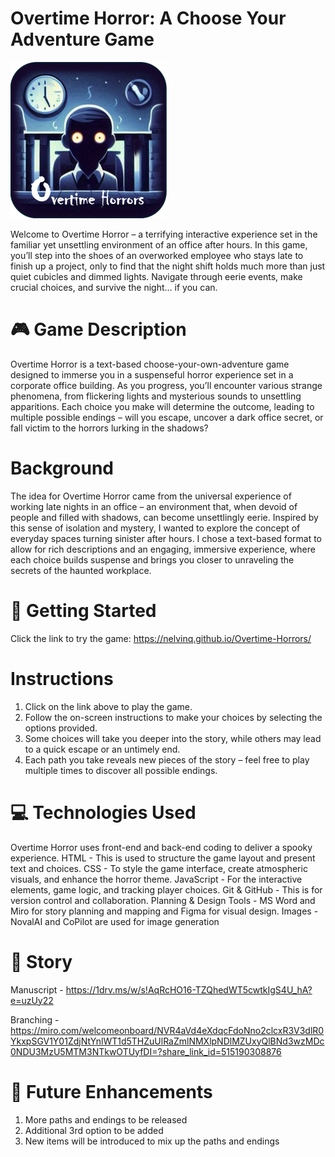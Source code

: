 # Overtime Horror: A Choose Your Adventure Game
![Model](https://github.com/nelvinq/Overtime-Horrors/blob/main/Path%20Images/App%20Icon%20(small).png)

Welcome to Overtime Horror – a terrifying interactive experience set in the familiar yet unsettling environment of an office after hours. In this game, you’ll step into the shoes of an overworked employee who stays late to finish up a project, only to find that the night shift holds much more than just quiet cubicles and dimmed lights. Navigate through eerie events, make crucial choices, and survive the night… if you can.

# 🎮 Game Description
Overtime Horror is a text-based choose-your-own-adventure game designed to immerse you in a suspenseful horror experience set in a corporate office building. As you progress, you’ll encounter various strange phenomena, from flickering lights and mysterious sounds to unsettling apparitions. Each choice you make will determine the outcome, leading to multiple possible endings – will you escape, uncover a dark office secret, or fall victim to the horrors lurking in the shadows?

# Background
The idea for Overtime Horror came from the universal experience of working late nights in an office – an environment that, when devoid of people and filled with shadows, can become unsettlingly eerie. Inspired by this sense of isolation and mystery, I wanted to explore the concept of everyday spaces turning sinister after hours. I chose a text-based format to allow for rich descriptions and an engaging, immersive experience, where each choice builds suspense and brings you closer to unraveling the secrets of the haunted workplace.

# 🚀 Getting Started
Click the link to try the game: https://nelvinq.github.io/Overtime-Horrors/

# Instructions
1. Click on the link above to play the game.
2. Follow the on-screen instructions to make your choices by selecting the options provided.
3. Some choices will take you deeper into the story, while others may lead to a quick escape or an untimely end.
4. Each path you take reveals new pieces of the story – feel free to play multiple times to discover all possible endings.

# 💻 Technologies Used
Overtime Horror uses front-end and back-end coding to deliver a spooky experience.
    HTML - This is used to structure the game layout and present text and choices.
    CSS - To style the game interface, create atmospheric visuals, and enhance the horror theme.
    JavaScript - For the interactive elements, game logic, and tracking player choices.
    Git & GitHub - This is for version control and collaboration.
    Planning & Design Tools - MS Word and Miro for story planning and mapping and Figma for visual design.
    Images - NovalAI and CoPilot are used for image generation

# 📖 Story
Manuscript - https://1drv.ms/w/s!AqRcHO16-TZQhedWT5cwtkIgS4U_hA?e=uzUy22

Branching -  https://miro.com/welcomeonboard/NVR4aVd4eXdqcFdoNno2clcxR3V3dlR0YkxpSGV1Y01ZdjNtYnlWT1d5THZuUlRaZmlNMXlpNDlMZUxyQlBNd3wzMDc0NDU3MzU5MTM3NTkwOTUyfDI=?share_link_id=515190308876

# 🔮 Future Enhancements
1. More paths and endings to be released
2. Additional 3rd option to be added
3. New items will be introduced to mix up the paths and endings
